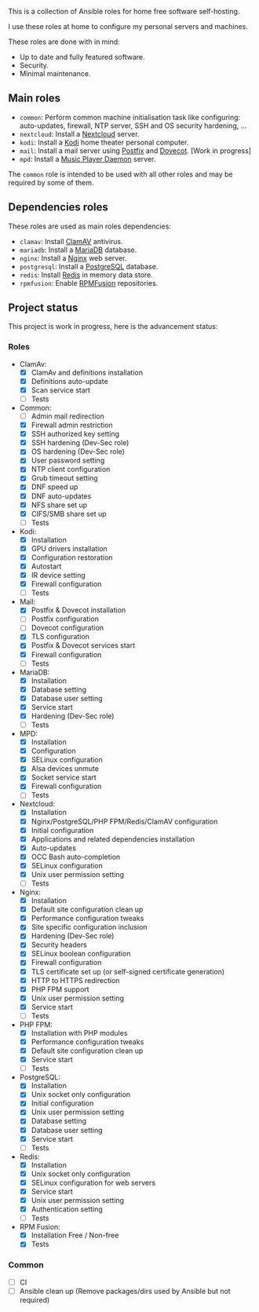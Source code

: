 This is a collection of Ansible roles for home free software self-hosting.

I use these roles at home to configure my personal servers and machines.

These roles are done with in mind:

* Up to date and fully featured software.
* Security.
* Minimal maintenance.

## Main roles

* `common`: Perform common machine initialisation task like configuring:
            auto-updates, firewall, NTP server, SSH and OS security hardening,
            ...
* `nextcloud`: Install a [Nextcloud](https://nextcloud.com) server.
* `kodi`: Install a [Kodi](https://kodi.tv) home theater personal computer.
* `mail`: Install a mail server using [Postfix](http://www.postfix.org/) and [Dovecot](https://www.dovecot.org/). [Work in progress]
* `mpd`: Install a [Music Player Daemon](https://www.musicpd.org/) server.

The `common` role is intended to be used with all other roles and may be 
required by some of them.

## Dependencies roles

These roles are used as main roles dependencies:

* `clamav`: Install [ClamAV](https://www.clamav.net) antivirus.
* `mariadb`: Install a [MariaDB](https://mariadb.org) database.
* `nginx`: Install a [Nginx](https://nginx.org) web server.
* `postgresql`: Install a [PostgreSQL](https://www.postgresql.org) database.
* `redis`: Install [Redis](https://redis.io) in memory data store.
* `rpmfusion`: Enable [RPMFusion](https://rpmfusion.org) repositories.

## Project status

This project is work in progress, here is the advancement status:

### Roles

* ClamAv:
    * [X] ClamAv and definitions installation
    * [X] Definitions auto-update
    * [X] Scan service start
    * [ ] Tests

* Common:
    * [ ] Admin mail redirection
    * [X] Firewall admin restriction
    * [X] SSH authorized key setting
    * [X] SSH hardening (Dev-Sec role)
    * [X] OS hardening (Dev-Sec role)
    * [X] User password setting
    * [X] NTP client configuration
    * [X] Grub timeout setting
    * [X] DNF speed up
    * [X] DNF auto-updates
    * [X] NFS share set up
    * [X] CIFS/SMB share set up
    * [ ] Tests

* Kodi:
    * [X] Installation
    * [X] GPU drivers installation
    * [X] Configuration restoration
    * [X] Autostart
    * [X] IR device setting
    * [X] Firewall configuration
    * [ ] Tests

* Mail:
    * [X] Postfix & Dovecot installation
    * [ ] Postfix configuration
    * [ ] Dovecot configuration
    * [X] TLS configuration
    * [X] Postfix & Dovecot services start
    * [X] Firewall configuration
    * [ ] Tests

* MariaDB:
    * [X] Installation
    * [X] Database setting
    * [X] Database user setting
    * [X] Service start
    * [X] Hardening (Dev-Sec role)
    * [ ] Tests

* MPD:
    * [X] Installation
    * [X] Configuration
    * [X] SELinux configuration
    * [X] Alsa devices unmute
    * [X] Socket service start
    * [X] Firewall configuration
    * [ ] Tests

* Nextcloud:
    * [X] Installation
    * [X] Nginx/PostgreSQL/PHP FPM/Redis/ClamAV configuration
    * [X] Initial configuration
    * [X] Applications and related dependencies installation
    * [X] Auto-updates
    * [X] OCC Bash auto-completion
    * [X] SELinux configuration
    * [X] Unix user permission setting
    * [ ] Tests

* Nginx:
    * [X] Installation
    * [X] Default site configuration clean up
    * [X] Performance configuration tweaks
    * [X] Site specific configuration inclusion
    * [X] Hardening (Dev-Sec role)
    * [X] Security headers
    * [X] SELinux boolean configuration
    * [X] Firewall configuration
    * [X] TLS certificate set up (or self-signed certificate generation)
    * [X] HTTP to HTTPS redirection
    * [X] PHP FPM support
    * [X] Unix user permission setting
    * [X] Service start
    * [ ] Tests

* PHP FPM:
    * [X] Installation with PHP modules
    * [X] Performance configuration tweaks
    * [X] Default site configuration clean up
    * [X] Service start
    * [ ] Tests

* PostgreSQL:
    * [X] Installation
    * [X] Unix socket only configuration
    * [X] Initial configuration
    * [X] Unix user permission setting
    * [X] Database setting
    * [X] Database user setting
    * [X] Service start
    * [ ] Tests

* Redis:
    * [X] Installation
    * [X] Unix socket only configuration
    * [X] SELinux configuration for web servers
    * [X] Service start
    * [X] Unix user permission setting
    * [X] Authentication setting
    * [ ] Tests

* RPM Fusion:
    * [X] Installation Free / Non-free
    * [X] Tests

### Common

* [ ] CI
* [ ] Ansible clean up (Remove packages/dirs used by Ansible but not required)
